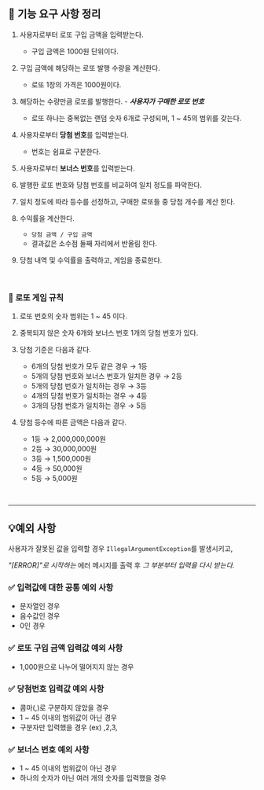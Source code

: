 ## 🚀 기능 요구 사항 정리

1. 사용자로부터 로또 구입 금액을 입력받는다.
    - 구입 금액은 1000원 단위이다.
   

2. 구입 금액에 해당하는 로또 발행 수량을 계산한다.
    - 로또 1장의 가격은 1000원이다.


3. 해당하는 수량만큼 로또를 발행한다. - ***사용자가 구매한 로또 번호***
   - 로또 하나는 중복없는 랜덤 숫자 6개로 구성되며, 1 ~ 45의 범위를 갖는다.


4. 사용자로부터 **당첨 번호**를 입력받는다.
   - 번호는 쉼표로 구분한다.


5. 사용자로부터 **보너스 번호**를 입력받는다.


6. 발행한 로또 번호와 당첨 번호를 비교하여 일치 정도를 파악한다.


7. 일치 정도에 따라 등수를 선정하고, 구매한 로또들 중 당첨 개수를 계산 한다.


8. 수익률을 계산한다.
   - `당첨 금액 / 구입 금액`
   - 결과값은 소수점 둘째 자리에서 반올림 한다.


9. 당첨 내역 및 수익률을 출력하고, 게임을 종료한다.

<br>

### 💸 로또 게임 규칙

1. 로또 번호의 숫자 범위는 1 ~ 45 이다.


2. 중복되지 않은 숫자 6개와 보너스 번호 1개의 당첨 번호가 있다.


3. 당첨 기준은 다음과 같다.
   - 6개의 당첨 번호가 모두 같은 경우 → 1등
   -  5개의 당첨 번호와 보너스 번호가 일치한 경우 → 2등
   - 5개의 당첨 번호가 일치하는 경우 → 3등
   - 4개의 당첨 번호가 일치하는 경우 → 4등
   - 3개의 당첨 번호가 일치하는 경우 → 5등
   

4. 당첨 등수에 따른 금액은 다음과 같다.
   -  1등 → 2,000,000,000원
   -  2등 → 30,000,000원
   -  3등 → 1,500,000원
   - 4등 → 50,000원
   - 5등 → 5,000원


<br>

---

## 💡예외 사항

사용자가 잘못된 값을 입력할 경우 `IllegalArgumentException`를 발생시키고,

_"[ERROR]"로 시작하는_ 에러 메시지를 출력 후 _그 부분부터 입력을 다시 받는다._



### ✅️ 입력값에 대한 **공통 예외 사항**

- 문자열인 경우
- 음수값인 경우
- 0인 경우


### ✅️ 로또 구입 금액 입력값 예외 사항

- 1,000원으로 나누어 떨어지지 않는 경우


### ✅️ 당첨번호 입력값 예외 사항

- 콤마(,)로 구분하지 않았을 경우
- 1 ~ 45 이내의 범위값이 아닌 경우
- 구분자만 입력했을 경우 (ex) ,2,3,



### ✅️ 보너스 번호 예외 사항

- 1 ~ 45 이내의 범위값이 아닌 경우
- 하나의 숫자가 아닌 여러 개의 숫자를 입력했을 경우
